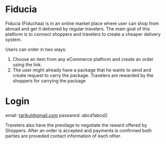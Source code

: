 # Fiducia
Fiducia (Fiduchaa) is in an online market place where user can shop from abroad and get it delivered by regular travelers. The main goal of this platform is to connect shoppers and travelers to create a cheaper delivery system.

Users can order in two ways:
1) Choose an item from any eCommerce platform and create an order using the link.
2) The user might already have a package that he wants to send and create request to carry the package.
Travelers are rewarded by the shoppers for carrying the package

# Login
email :tarikul@gmail.com
password :abcd1abcd2


Travelers also have the previlage to negotiate the reward offered by Shoppers.
After an order is accepted and payments is confirmed both parties are proveded contact information of each other.
